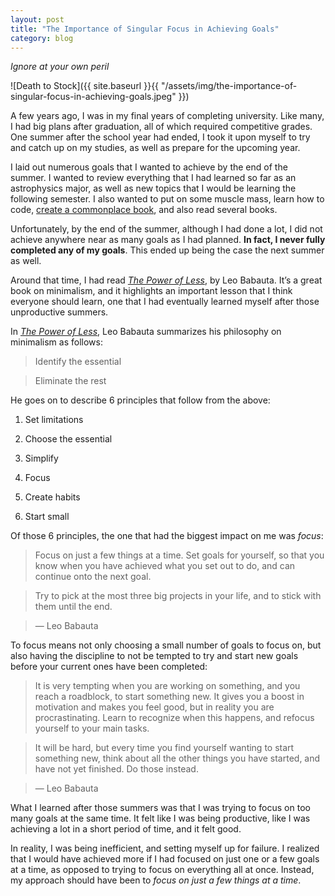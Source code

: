```yaml
---
layout: post
title: "The Importance of Singular Focus in Achieving Goals"
category: blog
---
```


*Ignore at your own peril*

![Death to Stock]({{ site.baseurl }}{{ "/assets/img/the-importance-of-singular-focus-in-achieving-goals.jpeg" }})

A few years ago, I was in my final years of completing university. Like many, I had big plans after graduation, all of which required competitive grades. One summer after the school year had ended, I took it upon myself to try and catch up on my studies, as well as prepare for the upcoming year.

I laid out numerous goals that I wanted to achieve by the end of the summer. I wanted to review everything that I had learned so far as an astrophysics major, as well as new topics that I would be learning the following semester. I also wanted to put on some muscle mass, learn how to code, [create a commonplace book](https://ryanholiday.net/how-and-why-to-keep-a-commonplace-book/), and also read several books.

Unfortunately, by the end of the summer, although I had done a lot, I did not achieve anywhere near as many goals as I had planned. **In fact, I never fully completed any of my goals**. This ended up being the case the next summer as well.

Around that time, I had read *[The Power of Less](https://zenhabits.net/the-power-of-less-has-launched-free-giveaways-for-book-buyers/)*, by Leo Babauta. It’s a great book on minimalism, and it highlights an important lesson that I think everyone should learn, one that I had eventually learned myself after those unproductive summers.

In *[The Power of Less](https://zenhabits.net/the-power-of-less-has-launched-free-giveaways-for-book-buyers/)*, Leo Babauta summarizes his philosophy on minimalism as follows:

> Identify the essential

> Eliminate the rest

He goes on to describe 6 principles that follow from the above:

1. Set limitations

2. Choose the essential

3. Simplify

4. Focus

5. Create habits

6. Start small

Of those 6 principles, the one that had the biggest impact on me was *focus*:

> Focus on just a few things at a time. Set goals for yourself, so that you know when you have achieved what you set out to do, and can continue onto the next goal.

> Try to pick at the most three big projects in your life, and to stick with them until the end.

> — Leo Babauta

To focus means not only choosing a small number of goals to focus on, but also having the discipline to not be tempted to try and start new goals before your current ones have been completed:

> It is very tempting when you are working on something, and you reach a roadblock, to start something new. It gives you a boost in motivation and makes you feel good, but in reality you are procrastinating. Learn to recognize when this happens, and refocus yourself to your main tasks.

> It will be hard, but every time you find yourself wanting to start something new, think about all the other things you have started, and have not yet finished. Do those instead.

> — Leo Babauta

What I learned after those summers was that I was trying to focus on too many goals at the same time. It felt like I was being productive, like I was achieving a lot in a short period of time, and it felt good.

In reality, I was being inefficient, and setting myself up for failure. I realized that I would have achieved more if I had focused on just one or a few goals at a time, as opposed to trying to focus on everything all at once. Instead, my approach should have been to *focus on just a few things at a time*.
